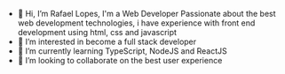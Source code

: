 - 👋 Hi, I’m Rafael Lopes, I'm a Web Developer Passionate about the best web development technologies, i have experience with front end development using html, css and javascript
- 👀 I’m interested in become a full stack developer
- 🌱 I’m currently learning TypeScript, NodeJS and ReactJS
- 💞️ I’m looking to collaborate on the best user experience

<!---
rafaellopeszz/rafaellopeszz is a ✨ special ✨ repository because its `README.md` (this file) appears on your GitHub profile.
You can click the Preview link to take a look at your changes.
--->
